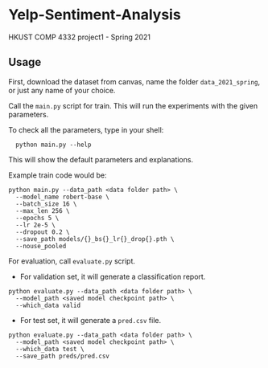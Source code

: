 # Yelp-Sentiment-Analysis
HKUST COMP 4332 project1 - Spring 2021 

## Usage

First, download the dataset from canvas, name the folder `data_2021_spring`, or just any name of your choice.

Call the `main.py` script for train. This will run the experiments with the given parameters.

To check all the parameters, type in your shell:

```
  python main.py --help
```

This will show the default parameters and explanations.

Example train code would be:

```
python main.py --data_path <data folder path> \
  --model_name robert-base \
  --batch_size 16 \
  --max_len 256 \
  --epochs 5 \
  --lr 2e-5 \
  --dropout 0.2 \
  --save_path models/{}_bs{}_lr{}_drop{}.pth \
  --nouse_pooled
```

For evaluation, call `evaluate.py` script.

* For validation set, it will generate a classification report.
```
python evaluate.py --data_path <data folder path> \
  --model_path <saved model checkpoint path> \
  --which_data valid
```
* For test set, it will generate a `pred.csv` file.
```
python evaluate.py --data_path <data folder path> \
  --model_path <saved model checkpoint path> \
  --which_data test \
  --save_path preds/pred.csv
```
